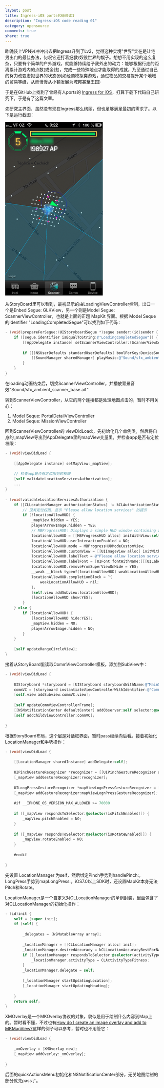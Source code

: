 ```yaml
---
layout: post
title: Ingress-iOS ports代码阅读1
description: "Ingress-iOS code reading 01"
category: opensource
comments: true
share: true
---
```


昨晚装上VPN兴冲冲出去把Ingress升到了Lv2，觉得这种实境"世界"实在是让宅男出门的最佳办法，何况它还打着拯救/奴役世界的幌子。想想不用实现的这么复杂，只要有个简单的户外游戏，就能够持续给予我外出的动力：能够根据行走的距离累计游戏内的点数(或金钱)，完成一些特殊地点才能取得的成就，乃至通过自己的努力改变虚拟世界的状态(例如经商模拟类游戏，通过物品的交易提升某个地域的贸易等级，从而慢慢从小镇发展为城邦甚至王国)

于是在GitHub上找到了曾经有人ports的 [Ingress for iOS](https://github.com/marstone/ingress-ios)，打算下载下代码自己研究下，于是有了这篇文章。

先研究主界面，虽然没有现在Ingress那么绚丽，但也足够满足最初的需求了。以下是运行截图：

![Ingress for iOS](/images/ingress-ios_screenshot.png)

从StoryBoard里可以看到，最初显示的由LoadingViewController控制，出口一个是Enbed Segue: GLKView，另一个则是Model Segue: ScannerViewController，也就是上面的正题 MapKit 界面。根据 Model Seque 的Identifier "LoadingCompletedSegue"可以找到如下代码：

```objective-c
- (void)prepareForSegue:(UIStoryboardSegue *)segue sender:(id)sender {
    if ([segue.identifier isEqualToString:@"LoadingCompletedSegue"]) {
        [[AppDelegate instance] setScannerViewController:(ScannerViewController *)segue.destinationViewController];

        if ([[NSUserDefaults standardUserDefaults] boolForKey:DeviceSoundToggleBackground]) {
            [[SoundManager sharedManager] playMusic:@"Sound/sfx_ambient_scanner_base.aif" looping:YES];
        }
    }
}
```

在loading动画结束后，切换ScannerViewController，并播放背景音效"Sound/sfx_ambient_scanner_base.aif"

转到ScannerViewController，从它的两个连接都是处理地图点击的，暂时不用关心：

1. Model Seque<PortalDetailSegue>: PortalDetailViewController
2. Model Seque<FactionChooseSegue>: MissionViewController

回到ScannerViewController的 viewDidLoad:，先初始化几个单例类，然后将自身的_mapView导出到AppDelegate里的mapView变量里，并检查app是否有定位权限：

```objective-c
- (void)viewDidLoad {

    [[AppDelegate instance] setMapView:_mapView];

    // 检查app是否有定位服务的权限
    [self validateLocationServicesAuthorization];
    ...
}

- (void)validateLocationServicesAuthorization {
    if ([CLLocationManager authorizationStatus] != kCLAuthorizationStatusAuthorized) {
        // 没有定位权限，显示 "Please allow location services" 的提示
        if (!locationAllowHUD) {
            _mapView.hidden = YES;
            playerArrowImage.hidden = YES;
            // MBProgressHUD: Displays a simple HUD window containing a progress indicator and two optional labels for short messages
            locationAllowHUD = [[MBProgressHUD alloc] initWithView:self.view];
            locationAllowHUD.userInteractionEnabled = NO;
            locationAllowHUD.mode = MBProgressHUDModeCustomView;
            locationAllowHUD.customView = [[UIImageView alloc] initWithImage:[UIImage imageNamed:@"warning.png"]];
            locationAllowHUD.labelText = @"Please allow location services";
            locationAllowHUD.labelFont = [UIFont fontWithName:[[[UILabel appearance] font] fontName] size:16];
            locationAllowHUD.removeFromSuperViewOnHide = YES;
            __weak __block typeof(locationAllowHUD) weakLocationAllowHUD = locationAllowHUD;
            locationAllowHUD.completionBlock = ^{
                weakLocationAllowHUD = nil;
            };
            [self.view addSubview:locationAllowHUD];
            [locationAllowHUD show:YES];
        }
    } else {
        if (locationAllowHUD) {
            [locationAllowHUD hide:YES];
            _mapView.hidden = NO;
            playerArrowImage.hidden = NO;
        }
    }
    
    [self updateRangeCircleView];
}
```

接着从StoryBoard里读取CommViewController模板，添加到SubView中：

```objective-c
- (void)viewDidLoad {

    UIStoryboard *storyboard = [UIStoryboard storyboardWithName:@"MainStoryboard_iPhone" bundle:nil];
    commVC = [storyboard instantiateViewControllerWithIdentifier:@"CommViewController"];
    [self.view addSubview:commVC.view];

    [self updateCommViewControllerFrame];
    [[NSNotificationCenter defaultCenter] addObserver:self selector:@selector(statusBarFrameDidChange:) name:UIApplicationDidChangeStatusBarFrameNotification object:nil];
    [self addChildViewController:commVC];

}
```

根据StoryBoard布局，这个层是对话框界面，暂时pass继续向后看。接着初始化LocationManager和手势操作：

```objective-c
- (void)viewDidLoad {

    [[LocationManager sharedInstance] addDelegate:self];

    UIPinchGestureRecognizer *recognizer = [[UIPinchGestureRecognizer alloc] initWithTarget:self action:@selector(handlePinch:)];
    [_mapView addGestureRecognizer:recognizer];

    UILongPressGestureRecognizer *mapViewLognPressGestureRecognizer = [[UILongPressGestureRecognizer alloc] initWithTarget:self action:@selector(mapLongPress:)];
    [_mapView addGestureRecognizer:mapViewLognPressGestureRecognizer];

    #if __IPHONE_OS_VERSION_MAX_ALLOWED >= 70000

    if ([_mapView respondsToSelector:@selector(isPitchEnabled)]) {
        _mapView.pitchEnabled = NO;
    }

    if ([_mapView respondsToSelector:@selector(isRotateEnabled)]) {
        _mapView.rotateEnabled = NO;
    }

    #endif

}
```

先设置 LocationManager <CLLocationManagerDelegate> 为self，然后绑定Pinch手势到handlePinch:，LongPress手势到mapLongPress:。iOS7.0以上SDK时，还设置MapKit本身无法Pitch和Rotate。

LocationManager是一个自定义对CLLocationManager的单例封装，里面包含了对CLLocationManager的初始化操作：

```objective-c
- (id)init {
    self = [super init];
    if (self) {
        
        _delegates = [NSMutableArray array];
        
        _locationManager = [[CLLocationManager alloc] init];
        _locationManager.desiredAccuracy = kCLLocationAccuracyBestForNavigation;        // 设置为最佳精度(不怕过于耗电?)
        if ([_locationManager respondsToSelector:@selector(activityType)]) {
            _locationManager.activityType = CLActivityTypeFitness;                      // 当位置改变时才进行跟踪
        }
        _locationManager.delegate = self;
        
        [_locationManager startUpdatingLocation];
        [_locationManager startUpdatingHeading];
        
    }
    return self;
}
```

XMOverlay是一个MKOverlay协议的对象，貌似是用于绘制什么内容到Map上的。暂时看不懂，不过也有[How do I create an image overlay and add to MKMapView?](http://stackoverflow.com/questions/5283741/how-do-i-create-an-image-overlay-and-add-to-mkmapview)这样的例子可以参考，暂时也不用管它：

```objective-c
- (void)viewDidLoad {

    _xmOverlay = [XMOverlay new];
    [_mapView addOverlay:_xmOverlay];

}
```

后面的quickActionsMenu初始化和NSNotificationCenter部分，无关地图绘制的部分就先pass了。

